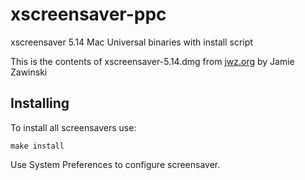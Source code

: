 # xscreensaver-ppc
xscreensaver 5.14 Mac Universal binaries with install script

This is the contents of xscreensaver-5.14.dmg from [jwz.org](https://www.jwz.org/xscreensaver/xscreensaver-5.14.dmg) by Jamie Zawinski

## Installing

To install all screensavers use:

    make install

Use System Preferences to configure screensaver.
